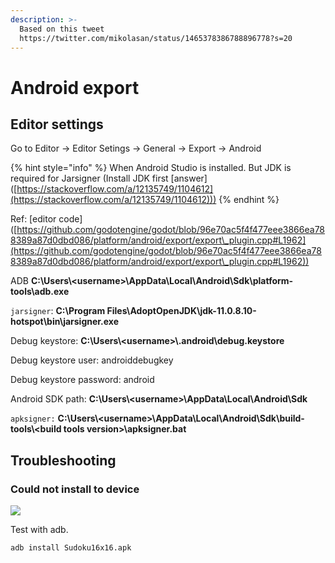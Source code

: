 ```yaml
---
description: >-
  Based on this tweet
  https://twitter.com/mikolasan/status/1465378386788896778?s=20
---
```


# Android export

## Editor settings

Go to Editor -> Editor Setings -> General -> Export -> Android

{% hint style="info" %}
When Android Studio is installed. But JDK is required for Jarsigner (Install JDK first \[answer]\([https://stackoverflow.com/a/12135749/1104612](https://stackoverflow.com/a/12135749/1104612)))
{% endhint %}

Ref: \[editor code]\([https://github.com/godotengine/godot/blob/96e70ac5f4f477eee3866ea788389a87d0dbd086/platform/android/export/export\_plugin.cpp#L1962](https://github.com/godotengine/godot/blob/96e70ac5f4f477eee3866ea788389a87d0dbd086/platform/android/export/export\_plugin.cpp#L1962))

ADB **C:\Users\\\<username>\AppData\Local\Android\Sdk\platform-tools\adb.exe**

`jarsigner`: **C:\Program Files\AdoptOpenJDK\jdk-11.0.8.10-hotspot\bin\jarsigner.exe**&#x20;

Debug keystore: **C:\Users\\\<username>\\.android\debug.keystore**

Debug keystore user: androiddebugkey

Debug keystore password: android

Android SDK path: **C:\Users\\\<username>\AppData\Local\Android\Sdk**

`apksigner:` **C:\Users\\\<username>\AppData\Local\Android\Sdk\build-tools\\\<build tools version>\apksigner.bat**

## Troubleshooting

### Could not install to device

![](<.gitbook/assets/2021-11-29 23\_59\_58-Godot Engine - Sudoku16x16 - Main.tscn.png>)

Test with adb.&#x20;

```
adb install Sudoku16x16.apk
```
